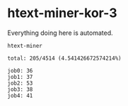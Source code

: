 # htext-miner-kor-3

Everything doing here is automated.

```
htext-miner

total: 205/4514 (4.541426672574214%)

job0: 36
job1: 37
job2: 53
job3: 38
job4: 41
```